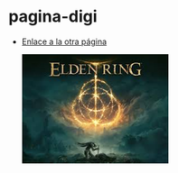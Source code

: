 # pagina-digi

* [Enlace a la otra página](prueba.md)

  ![Descipción de la imagen](assets/descarga.jpeg)
